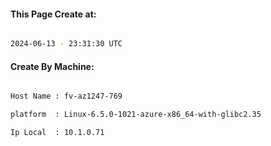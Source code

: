 
   
#### This Page Create at:

```bash

2024-06-13 - 23:31:30 UTC

```

#### Create By Machine:

```bash

Host Name : fv-az1247-769

platform  : Linux-6.5.0-1021-azure-x86_64-with-glibc2.35

Ip Local  : 10.1.0.71

```

